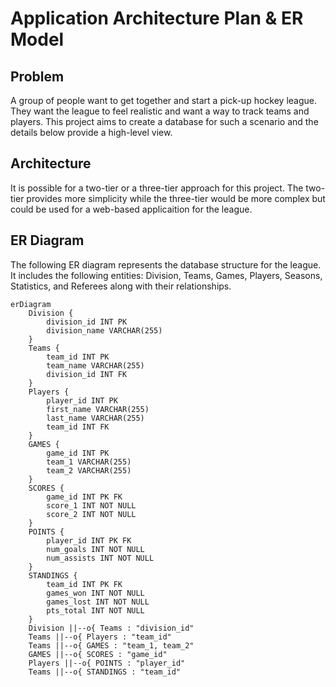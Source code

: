 
# Application Architecture Plan & ER Model
## Problem 
A group of people want to get together and start a pick-up hockey league. They want the league to feel realistic and want a way to track teams and players. This project aims to create a database for such a scenario and the details below provide a high-level view. 

## Architecture 
It is possible for a two-tier or a three-tier approach for this project. The two-tier provides more simplicity while the three-tier would be more complex but could be used for a web-based applicaition for the league. 

## ER Diagram

The following ER diagram represents the database structure for the league. It includes the following entities: Division, Teams, Games, Players, Seasons, Statistics, and Referees along with their relationships. 

```mermaid
erDiagram
    Division {
        division_id INT PK
        division_name VARCHAR(255)
    }
    Teams {
        team_id INT PK
        team_name VARCHAR(255)
        division_id INT FK
    }
    Players {
        player_id INT PK
        first_name VARCHAR(255)
        last_name VARCHAR(255)
        team_id INT FK
    }
    GAMES {
        game_id INT PK
        team_1 VARCHAR(255)
        team_2 VARCHAR(255)
    }
    SCORES {
        game_id INT PK FK
        score_1 INT NOT NULL
        score_2 INT NOT NULL
    }
    POINTS {
        player_id INT PK FK
        num_goals INT NOT NULL
        num_assists INT NOT NULL
    }
    STANDINGS {
        team_id INT PK FK
        games_won INT NOT NULL
        games_lost INT NOT NULL
        pts_total INT NOT NULL
    }
    Division ||--o{ Teams : "division_id"
    Teams ||--o{ Players : "team_id"
    Teams ||--o{ GAMES : "team_1, team_2"
    GAMES ||--o{ SCORES : "game_id"
    Players ||--o{ POINTS : "player_id"
    Teams ||--o{ STANDINGS : "team_id"

```
